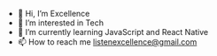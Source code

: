 - 👋 Hi, I’m Excellence
- 👀 I’m interested in Tech
- 🌱 I’m currently learning JavaScript and React Native
- 📫 How to reach me listenexcellence@gmail.com 

<!---
listenexcellence/listenexcellence is a ✨ special ✨ repository because its `README.md` (this file) appears on your GitHub profile.
You can click the Preview link to take a look at your changes.
--->
